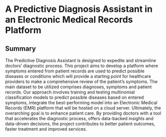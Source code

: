 # A Predictive Diagnosis Assistant in an Electronic Medical Records Platform

## Summary
The Predictive Diagnosis Assistant is designed to expedite and streamline doctors’ diagnostic process. This project aims to develop a platform where symptoms entered from patient records are used to predict possible diseases or conditions which will provide a starting point for healthcare providers to make a comprehensive review of the patient’s symptoms.
The main dataset to be utilized comprises diagnoses, symptoms and patient records. Our approach involves training and testing multinomial classification models to predict possible diseases based on entered symptoms, integrate the best-performing model into an Electronic Medical Records (EMR) platform that will be hosted on a cloud server. 
Ultimately, the overarching goal is to enhance patient care. By providing doctors with a tool that accelerates the diagnostic process, offers data-backed insights and data-driven decisions, the project contributes to better patient outcomes, faster treatment and improved services. 
